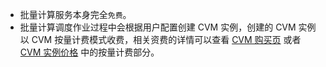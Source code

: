 
* 批量计算服务本身完全``免费``。
* 批量计算调度作业过程中会根据用户配置创建 CVM 实例，创建的 CVM 实例以 CVM 按量计费模式收费，相关资费的详情可以查看 [CVM 购买页](http://buy.tce.fsphere.cn/cvm?tabIndex=1) 或者 [CVM 实例价格](http://tcecqpoc.fsphere.cn/document/product/213/2176) 中的按量计费部分。
